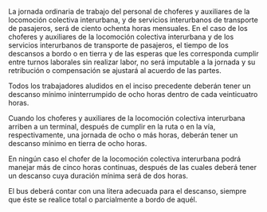 La jornada ordinaria de trabajo del personal de choferes y auxiliares de la locomoción colectiva interurbana, y de servicios interurbanos de transporte de pasajeros, será de ciento ochenta horas mensuales. En el caso de los choferes y auxiliares de la locomoción colectiva interurbana y de los servicios interurbanos de transporte de pasajeros, el tiempo de los descansos a bordo o en tierra y de las esperas que les corresponda cumplir entre turnos laborales sin realizar labor, no será imputable a la jornada y su retribución o compensación se ajustará al acuerdo de las partes.

Todos los trabajadores aludidos en el inciso precedente deberán tener un descanso mínimo ininterrumpido de ocho horas dentro de cada veinticuatro horas.

Cuando los choferes y auxiliares de la locomoción colectiva interurbana arriben a un terminal, después de cumplir en la ruta o en la vía, respectivamente, una jornada de ocho o más horas, deberán tener un descanso mínimo en tierra de ocho horas.

En ningún caso el chofer de la locomoción colectiva interurbana podrá manejar más de cinco horas continuas, después de las cuales deberá tener un descanso cuya duración mínima será de dos horas.

El bus deberá contar con una litera adecuada para el descanso, siempre que éste se realice total o parcialmente a bordo de aquél.